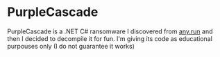 # PurpleCascade
PurpleCascade is a .NET C# ransomware I discovered from [any.run](https://app.any.run/tasks/80d46db9-8cd1-4020-9f8f-85f15b2e4909) and then I decided to decompile it for fun. I'm giving its code as educational purpouses only (I do not guarantee it works)
